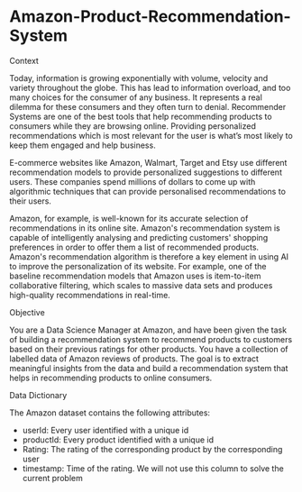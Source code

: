 # Amazon-Product-Recommendation-System
Context

Today, information is growing exponentially with volume, velocity and variety throughout the globe. This has lead to information overload, and too many choices for the consumer of any business. It represents a real dilemma for these consumers and they often turn to denial. Recommender Systems are one of the best tools that help recommending products to consumers while they are browsing online. Providing personalized recommendations which is most relevant for the user is what’s most likely to keep them engaged and help business. 

E-commerce websites like Amazon, Walmart, Target and Etsy use different recommendation models to provide personalized suggestions to different users. These companies spend millions of dollars to come up with algorithmic techniques that can provide personalised recommendations to their users.

Amazon, for example, is well-known for its accurate selection of recommendations in its online site. Amazon's recommendation system is capable of intelligently analysing and predicting customers' shopping preferences in order to offer them a list of recommended products. Amazon's recommendation algorithm is therefore a key element in using AI to improve the personalization of its website. For example, one of the baseline recommendation models that Amazon uses is item-to-item collaborative filtering, which scales to massive data sets and produces high-quality recommendations in real-time.

 

Objective

You are a Data Science Manager at Amazon, and have been given the task of building a recommendation system to recommend products to customers based on their previous ratings for other products. You have a collection of labelled data of Amazon reviews of products. The goal is to extract meaningful insights from the data and build a recommendation system that helps in recommending products to online consumers.

Data Dictionary

The Amazon dataset contains the following attributes:

- userId: Every user identified with a unique id
- productId: Every product identified with a unique id
- Rating: The rating of the corresponding product by the corresponding user
- timestamp: Time of the rating. We will not use this column to solve the current problem
